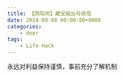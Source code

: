 ```yaml
---
title: 【阴阳师】藏宝阁出号感悟
date: 2024-09-08 00:00:00+0000
categories: 
    - deer
tags:
    - Life Hack
---
```


永远对利益保持谨慎，事前充分了解机制

